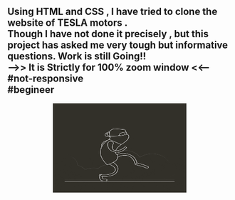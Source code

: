 <h2>
Using HTML and CSS , I have tried to clone the website of TESLA motors .<br> Though I have not done it precisely , but this project has asked me very tough but informative questions. Work is still Going!!
<br>
-->> It is Strictly for 100% zoom window <<--<br>
#not-responsive <br>
#begineer
</h2>
<center>
<img src="https://github.com/Geek-Tekina/TESLA-Future-CARS/blob/master/giphy.gif?raw=true" height=200px width =300px>

